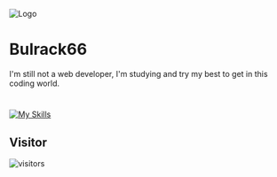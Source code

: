 ![Logo](<https://avatars.githubusercontent.com/u/113458279?s=400&u=cfec7071d3e55e1baaa5f9273048bb8cafb0ed0d&v=4>)

# Bulrack66

I'm still not a web developer, I'm studying and try my best to get in this coding world.

#

[![My Skills](https://skills.thijs.gg/icons?i=html,css,js)](https://skills.thijs.gg)

## Visitor

![visitors](https://visitor-badge.glitch.me/badge?page_id=page.id&left_color=green&right_color=red)
